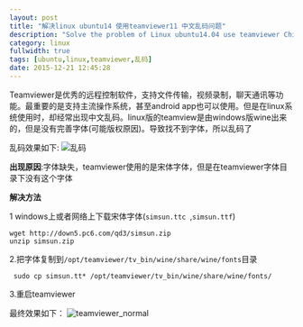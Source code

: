 ```yaml
---
layout: post
title: "解决linux ubuntu14 使用teamviewer11 中文乱码问题"
description: "Solve the problem of Linux ubuntu14.04 use teamviewer Chinese garbled"
category: linux
fullwidth: true
tags: [ubuntu,linux,teamviewer,乱码]
date: 2015-12-21 12:45:28
---
```

Teamviewer是优秀的远程控制软件，支持文件传输，视频录制，聊天通讯等功能。最重要的是支持主流操作系统，甚至android app也可以使用。但是在linux系统使用时，却经常出现中文乱码。linux版的teamview是由windows版wine出来的，但是没有完善字体(可能版权原因)。导致找不到字体，所以乱码了<!-- more -->

乱码效果如下:
![乱码](http://7xivpo.com1.z0.glb.clouddn.com/teamviewer_garbled.png)

**出现原因**:字体缺失，teamviewer使用的是宋体字体，但是在teamviewer字体目录下没有这个字体

**解决方法**

1 windows上或者网络上下载宋体字体(`simsun.ttc `,`simsun.ttf`)

```shell
wget http://down5.pc6.com/qd3/simsun.zip
unzip simsun.zip
```
2.把字体复制到`/opt/teamviewer/tv_bin/wine/share/wine/fonts`目录

```shell
 sudo cp simsun.tt* /opt/teamviewer/tv_bin/wine/share/wine/fonts/
```

3.重启teamviewer

最终效果如下：
![teamviewer_normal](http://7xivpo.com1.z0.glb.clouddn.com/teamviewer_normal.png)


